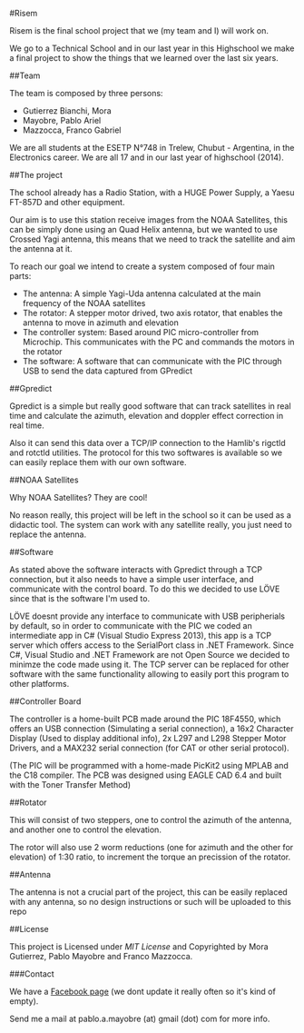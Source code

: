 #Risem

Risem is the final school project that we (my team and I) will work on.

We go to a Technical School and in our last year in this Highschool we make a final project to show the things that we learned over the last six years.

##Team

The team is composed by three persons:

*    Gutierrez Bianchi, Mora
*    Mayobre, Pablo Ariel
*    Mazzocca, Franco Gabriel

We are all students at the ESETP N°748 in Trelew, Chubut - Argentina, in the Electronics career. We are all 17 and in our last year of highschool (2014).

##The project

The school already has a Radio Station, with a HUGE Power Supply, a Yaesu FT-857D and other equipment.

Our aim is to use this station receive images from the NOAA Satellites, this can be simply done using an Quad Helix antenna, but we wanted to use Crossed Yagi antenna, this means that we need to track the satellite and aim the antenna at it.

To reach our goal we intend to create a system composed of four main parts:

+   The antenna: A simple Yagi-Uda antenna calculated at the main frequency of the NOAA satellites
+   The rotator: A stepper motor drived, two axis rotator, that enables the antenna to move in azimuth and elevation
+   The controller system: Based around PIC micro-controller from Microchip. This communicates with the PC and commands the motors in the rotator
+   The software: A software that can communicate with the PIC through USB to send the data captured from GPredict

##Gpredict

Gpredict is a simple but really good software that can track satellites in real time and calculate the azimuth, elevation and doppler effect correction in real time.

Also it can send this data over a TCP/IP connection to the Hamlib's rigctld and rotctld utilities. The protocol for this two softwares is available so we can easily replace them with our own software.

##NOAA Satellites

Why NOAA Satellites? They are cool!

No reason really, this project will be left in the school so it can be used as a didactic tool. The system can work with any satellite really, you just need to replace the antenna.

##Software

As stated above the software interacts with Gpredict through a TCP connection, but it also needs to have a simple user interface, and communicate with the control board. 
To do this we decided to use LÖVE since that is the software I'm used to. 

LÖVE doesnt provide any interface to communicate with USB peripherials by default, so in order to communicate with the PIC we coded an intermediate app in C# (Visual Studio Express 2013), this app is a TCP server which offers access to the SerialPort class in .NET Framework.
Since C#, Visual Studio and .NET Framework are not Open Source we decided to minimze the code made using it. The TCP server can be replaced for other software with the same functionality allowing to easily port this program to other platforms.

##Controller Board

The controller is a home-built PCB made around the PIC 18F4550, which offers an USB connection (Simulating a serial connection), a 16x2 Character Display (Used to display additional info), 2x L297 and L298 Stepper Motor Drivers, and a MAX232 serial connection (for CAT or other serial protocol).

(The PIC will be programmed with a home-made PicKit2 using MPLAB and the C18 compiler. The PCB was designed using EAGLE CAD 6.4 and built with the Toner Transfer Method)

##Rotator

This will consist of two steppers, one to control the azimuth of the antenna, and another one to control the elevation.

The rotor will also use 2 worm reductions (one for azimuth and the other for elevation) of 1:30 ratio, to increment the torque an precission of the rotator.

##Antenna

The antenna is not a crucial part of the project, this can be easily replaced with any antenna, so no design instructions or such will be uploaded to this repo

##License

This project is Licensed under *MIT License* and Copyrighted by Mora Gutierrez, Pablo Mayobre and Franco Mazzocca.


###Contact

We have a [Facebook page](http://www.facebook.com/RisemENET) (we dont update it really often so it's kind of empty).

Send me a mail at pablo.a.mayobre (at) gmail (dot) com for more info.